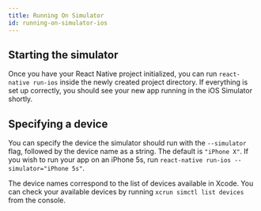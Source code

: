 ```yaml
---
title: Running On Simulator
id: running-on-simulator-ios
---
```


## Starting the simulator

Once you have your React Native project initialized, you can run `react-native run-ios` inside the newly created project directory. If everything is set up correctly, you should see your new app running in the iOS Simulator shortly.

## Specifying a device

You can specify the device the simulator should run with the `--simulator` flag, followed by the device name as a string. The default is `"iPhone X"`. If you wish to run your app on an iPhone 5s, run `react-native run-ios --simulator="iPhone 5s"`.

The device names correspond to the list of devices available in Xcode. You can check your available devices by running `xcrun simctl list devices` from the console.
